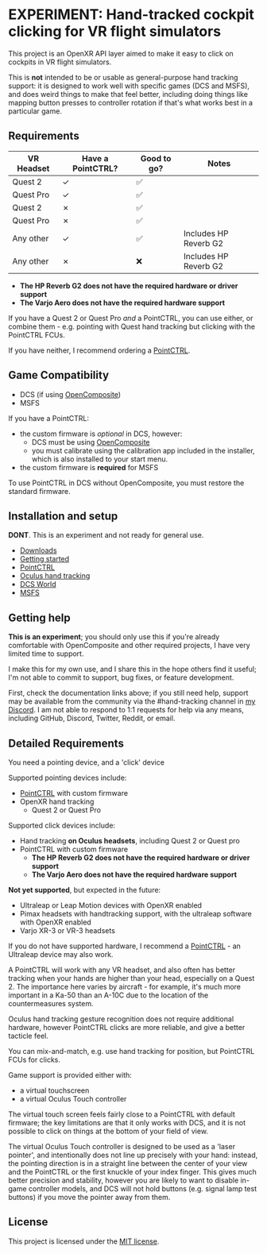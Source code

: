 # EXPERIMENT: Hand-tracked cockpit clicking for VR flight simulators

This project is an OpenXR API layer aimed to make it easy to click on cockpits in VR flight simulators.

This is **not** intended to be or usable as general-purpose hand tracking support: it is designed to work well with specific games (DCS and MSFS), and does weird things to make that feel better, including doing things like mapping button presses to controller rotation if that's what works best in a particular game.

## Requirements

| VR Headset   | Have a PointCTRL? | Good to go? | Notes |
|--------------|-------------------|-------------|-------|
| Quest 2      | ✓                  | ✅ | |
| Quest Pro    | ✓                  | ✅ | |
| Quest 2      | ✗                 | ✅ | |
| Quest Pro    | ✗                 | ✅ | |
| Any other    | ✓                 | ✅ | Includes HP Reverb G2 |
| Any other    | ✗                 | ❌ | Includes HP Reverb G2 |

- **The HP Reverb G2 does not have the required hardware or driver support**
- **The Varjo Aero does not have the required hardware support**

If you have a Quest 2 or Quest Pro *and* a PointCTRL, you can use either, or combine them - e.g. pointing with Quest hand tracking but clicking with the PointCTRL FCUs.

If you have neither, I recommend ordering a [PointCTRL].

## Game Compatibility

- DCS (if using [OpenComposite])
- MSFS

If you have a PointCTRL:
- the custom firmware is *optional* in DCS, however:
  - DCS must be using [OpenComposite]
  - you must calibrate using the calibration app included in the installer, which is also installed to your start menu.
- the custom firmware is **required** for MSFS

To use PointCTRL in DCS without OpenComposite, you must restore the standard firmware.

## Installation and setup

**DONT**. This is an experiment and not ready for general use.

- [Downloads](https://github.com/fredemmott/hand-tracked-cockpit-clicking/releases/latest)
- [Getting started](docs/getting%20started.md)
- [PointCTRL](docs/pointctrl/README.md)
- [Oculus hand tracking](docs/oculus-hand-tracking/README.md)
- [DCS World](docs/dcs-world/README.md)
- [MSFS](docs/msfs/README.md)

## Getting help

**This is an experiment**; you should only use this if you're already comfortable with OpenComposite and other required projects, I have very limited time to support.

I make this for my own use, and I share this in the hope others find it useful; I'm not able to commit to support, bug fixes, or feature development.

First, check the documentation links above; if you still need help, support may be available from the community via the #hand-tracking channel in [my Discord]. I am not able to respond to 1:1 requests for help via any means, including GitHub, Discord, Twitter, Reddit, or email.

## Detailed Requirements

You need a pointing device, and a 'click' device

Supported pointing devices include:
- [PointCTRL] with custom firmware
- OpenXR hand tracking
  - Quest 2 or Quest Pro

Supported click devices include:
- Hand tracking **on Oculus headsets**, including Quest 2 or Quest pro
- PointCTRL with custom firmware
  - **The HP Reverb G2 does not have the required hardware or driver support**
  - **The Varjo Aero does not have the required hardware support**

**Not yet supported**, but expected in the future:
  - Ultraleap or Leap Motion devices with OpenXR enabled
  - Pimax headsets with handtracking support, with the ultraleap software with OpenXR enabled
  - Varjo XR-3 or VR-3 headsets

If you do not have supported hardware, I recommend a [PointCTRL] - an Ultraleap device may also work.

A PointCTRL will work with any VR headset, and also often has better tracking when your hands are higher than your head, especially on a Quest 2. The importance here varies by aircraft - for example, it's much more important in a Ka-50 than an A-10C due to the location of the countermeasures system.

Oculus hand tracking gesture recognition does not require additional hardware, however PointCTRL clicks are more reliable, and give a better tacticle feel.

You can mix-and-match, e.g. use hand tracking for position, but PointCTRL FCUs for clicks.

Game support is provided either with:
- a virtual touchscreen
- a virtual Oculus Touch controller

The virtual touch screen feels fairly close to a PointCTRL with default firmware; the key limitations are that it only works with DCS, and it is not possible to click on things at the bottom of your field of view.

The virtual Oculus Touch controller is designed to be used as a 'laser pointer', and intentionally does not line up precisely with your hand: instead, the pointing direction is in a straight line between the center of your view and the PointCTRL or the first knuckle of your index finger. This gives much better precision and stability, however you are likely to want to disable in-game controller models, and DCS will not hold buttons (e.g. signal lamp test buttons) if you move the pointer away from them.

## License

This project is licensed under the [MIT license].

[OpenComposite]: https://gitlab.com/znixian/OpenOVR/-/tree/openxr#downloading-and-installation
[`XR_FB_hand_tracking_aim`]: https://registry.khronos.org/OpenXR/specs/1.0/html/xrspec.html#XR_FB_hand_tracking_aim
[`XR_EXT_hand_tracking`]: https://registry.khronos.org/OpenXR/specs/1.0/html/xrspec.html#XR_EXT_hand_tracking
[MIT license]: LICENSE
[PointCTRL]: https://pointctrl.com/
[my Discord]: https://go.fredemmott.com/discord
